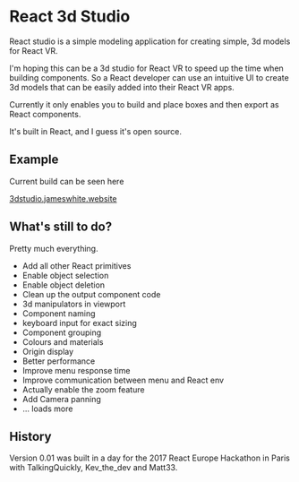 # React 3d Studio

React studio is a simple modeling application for creating simple, 3d models for
React VR.

I'm hoping this can be a 3d studio for React VR to speed up the time when building
components. So a React developer can use an intuitive UI to create 3d models
that can be easily added into their React VR apps.

Currently it only enables you to build and place boxes and then export as React components.

It's built in React, and I guess it's open source.

## Example

Current build can be seen here

[3dstudio.jameswhite.website](http://3dstudio.jameswhite.website)

## What's still to do?

Pretty much everything.

* Add all other React primitives
* Enable object selection
* Enable object deletion
* Clean up the output component code
* 3d manipulators in viewport
* Component naming
* keyboard input for exact sizing
* Component grouping
* Colours and materials
* Origin display
* Better performance
* Improve menu response time
* Improve communication between menu and React env
* Actually enable the zoom feature
* Add Camera panning
* ... loads more

## History

Version 0.01 was built in a day for the 2017 React Europe Hackathon in Paris with
TalkingQuickly, Kev_the_dev and Matt33.
